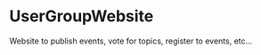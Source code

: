 UserGroupWebsite
================

Website to publish events, vote for topics, register to events, etc...